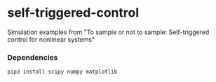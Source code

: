 # self-triggered-control
Simulation examples from "To sample or not to sample: Self-triggered control for nonlinear systems"


### Dependencies

```bash
pip3 install scipy numpy matplotlib
```